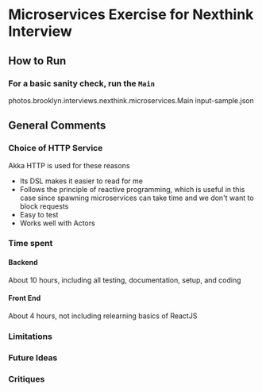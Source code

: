 # Microservices Exercise for Nexthink Interview
## How to Run
### For a basic sanity check, run the `Main`
photos.brooklyn.interviews.nexthink.microservices.Main input-sample.json
## General Comments
### Choice of HTTP Service
Akka HTTP is used for these reasons
* Its DSL makes it easier to read for me
* Follows the principle of reactive programming, which is useful in this case since spawning microservices can take time and we don't want to block requests
* Easy to test
* Works well with Actors
### Time spent
#### Backend
About 10 hours, including all testing, documentation, setup, and coding
#### Front End
About 4 hours, not including relearning basics of ReactJS
### Limitations
### Future Ideas
### Critiques